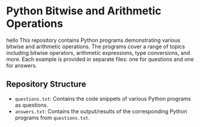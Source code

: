 # Python Bitwise and Arithmetic Operations
hello 
This repository contains Python programs demonstrating various bitwise and arithmetic operations. The programs cover a range of topics including bitwise operators, arithmetic expressions, type conversions, and more. Each example is provided in separate files: one for questions and one for answers.

## Repository Structure

- `questions.txt`: Contains the code snippets of various Python programs as questions.
- `answers.txt`: Contains the output/results of the corresponding Python programs from `questions.txt`.
